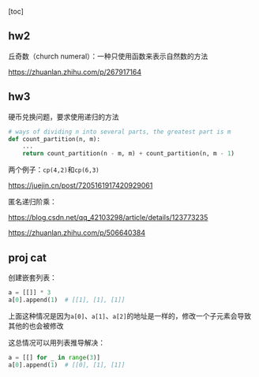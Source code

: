 [toc]

## hw2

丘奇数（church numeral）：一种只使用函数来表示自然数的方法

https://zhuanlan.zhihu.com/p/267917164





## hw3

硬币兑换问题，要求使用递归的方法

```python
# ways of dividing n into several parts, the greatest part is m
def count_partition(n, m):
    ...
    return count_partition(n - m, m) + count_partition(n, m - 1)
```

两个例子：`cp(4,2)`和`cp(6,3)`

https://juejin.cn/post/7205161917420929061





匿名递归阶乘：

https://blog.csdn.net/qq_42103298/article/details/123773235

https://zhuanlan.zhihu.com/p/506640384



## proj cat

创建嵌套列表：

```python
a = [[]] * 3
a[0].append(1)	# [[1], [1], [1]]
```

上面这种情况是因为`a[0]`、`a[1]`、`a[2]`的地址是一样的，修改一个子元素会导致其他的也会被修改

这总情况可以用列表推导解决：

```python
a = [[] for _ in range(3)]
a[0].append(1)	# [[0], [1], [1]]
```

